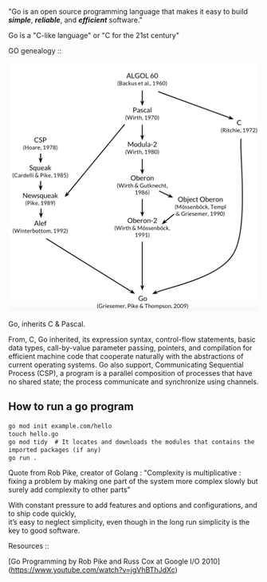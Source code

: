 

"Go is an open source programming language that makes it easy to build ***simple***, ***reliable***, and ***efficient*** software."  

Go is a "C-like language" or "C for the 21st century" 

GO genealogy ::  

![genealogy](./imgs/goinheritence.png)


Go, inherits C & Pascal.  

From, C, Go inherited, its expression syntax, control-flow statements, basic data types, 
call-by-value parameter passing, pointers, and compilation for efficient machine code that 
cooperate naturally with the abstractions of current operating systems. Go also support, 
Communicating Sequential Process (CSP), a program is a parallel composition of processes that 
have no shared state; the process communicate and synchronize using channels.



## How to run a go program
```shell
go mod init example.com/hello  
touch hello.go  
go mod tidy  # It locates and downloads the modules that contains the imported packages (if any)
go run .    
```

Quote from Rob Pike, creator of Golang : "Complexity is multiplicative : fixing a problem by making one 
part of the system more complex slowly but surely add complexity to other parts" 

With constant pressure to add features and options and configurations, and to ship code quickly,  
it’s easy to neglect simplicity, even though in the long run simplicity is the key to good software.


Resources ::  


[Go Programming by Rob Pike and Russ Cox at Google I/O 2010] (https://www.youtube.com/watch?v=jgVhBThJdXc)